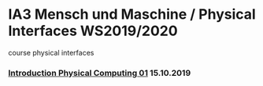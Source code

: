 # IA3 Mensch und Maschine / Physical Interfaces WS2019/2020
course physical interfaces


### [Introduction Physical Computing 01](https://github.com/HybridThingsLab/course-physical-interfaces/tree/master/introduction_physical_computing_01) 15.10.2019